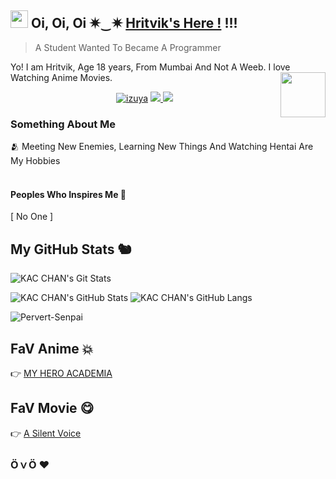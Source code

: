 ## <img src="https://user-images.githubusercontent.com/1303154/88677602-1635ba80-d120-11ea-84d8-d263ba5fc3c0.gif" width="28px"> Oi, Oi, Oi ✷⁠‿⁠✷ [Hritvik's Here !](https://github.com/KAC-CHAN) !!!
> A Student Wanted To Became A Programmer 

Yo! I am Hritvik, Age 18 years, From Mumbai And Not A Weeb. I love Watching Anime Movies.
<img src="https://64.media.tumblr.com/34784257378ce2c51675599159735772/tumblr_nd3b8i2gL01sedjuto1_400.gifv" align="right" width="72"/>

</p>
<p align="center">
  <a href="https://t.me/izuya"><img src="https://telegra.ph/file/681ce0be1c844af41dd1e.jpg" alt="izuya"></a>
  
  <a href="https://github.com/KAC-CHAN">
    <img src="https://img.shields.io/github/followers/h0daka?label=GitHub&logo=github&style=for-the-badge&color=blue"/>
  </a>
  <a href="https://telegram.me/izuya">
    <img src="https://img.shields.io/badge/telegram-1b77FF.svg?style=for-the-badge&logo=telegram"/>
  </a>  
 </a>
  

### Something About Me

🫂 Meeting New Enemies, Learning New Things And Watching Hentai Are My Hobbies </br>
</br>

#### Peoples Who Inspires Me 🥰
[ No One ]

## My GitHub Stats 🐿️
![KAC CHAN's Git Stats](https://github-readme-stats.vercel.app/api?username=RimuruDemonlord&include_all_commits=true&count_private=true&theme=highcontrast)

![KAC CHAN's GitHub Stats](https://github-readme-streak-stats.herokuapp.com?user=KAC-CHAN&theme=tokyonight)
![KAC CHAN's GitHub Langs](https://github-readme-stats.vercel.app/api/top-langs/?username=KAC-CHAN&theme=tokyonight&layout=compact&langs_count=6)
<p align="left"> <img src="https://komarev.com/ghpvc/?username=KAC-CHAN&label=Profile%20Views&color=orange&style=flat-square" alt="Pervert-Senpai" /> </p>


## FaV Anime 💥

👉 [MY HERO ACADEMIA](https://anilist.co/anime/21459/Boku-no-Hero-Academia/) </br>

## FaV Movie 😋

👉 [A Silent Voice](https://anilist.co/anime/21459/Koe-no-Katachi/) </br>

### Ӧ⁠ｖ⁠Ӧ ❤️
